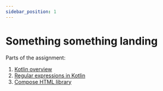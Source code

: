```yaml
---
sidebar_position: 1
---
```


# Something something landing

Parts of the assignment:

1. [Kotlin overview](kotlin-overview/overview.md)
1. [Regular expressions in Kotlin](./regex-search.mdx)
1. [Compose HTML library](./compose-html-tutorial.md)